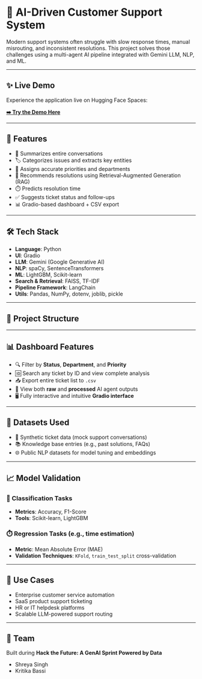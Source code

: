# 🤖 AI-Driven Customer Support System

Modern support systems often struggle with slow response times, manual misrouting, and inconsistent resolutions. This project solves those challenges using a multi-agent AI pipeline integrated with Gemini LLM, NLP, and ML.

---
## ✨ Live Demo

Experience the application live on Hugging Face Spaces:

**[➡️ Try the Demo Here]((https://huggingface.co/spaces/KB14/Accenture_Hackathon))**

---

## 🚀 Features

- 🧠 Summarizes entire conversations
- 🏷️ Categorizes issues and extracts key entities
- 🎯 Assigns accurate priorities and departments
- 🧾 Recommends resolutions using Retrieval-Augmented Generation (RAG)
- ⏱️ Predicts resolution time
- ✅ Suggests ticket status and follow-ups
- 📊 Gradio-based dashboard + CSV export

---

## 🛠️ Tech Stack

- **Language**: Python
- **UI**: Gradio
- **LLM**: Gemini (Google Generative AI)
- **NLP**: spaCy, SentenceTransformers
- **ML**: LightGBM, Scikit-learn
- **Search & Retrieval**: FAISS, TF-IDF
- **Pipeline Framework**: LangChain
- **Utils**: Pandas, NumPy, dotenv, joblib, pickle

---

## 📂 Project Structure

---

## 📊 Dashboard Features

- 🔍 Filter by **Status**, **Department**, and **Priority**  
- 🆔 Search any ticket by ID and view complete analysis  
- 📥 Export entire ticket list to `.csv`  
- 🧠 View both **raw** and **processed** AI agent outputs  
- 🖥️ Fully interactive and intuitive **Gradio interface**  

---

## 📁 Datasets Used

- 🧪 Synthetic ticket data (mock support conversations)  
- 📚 Knowledge base entries (e.g., past solutions, FAQs)  
- 🌐 Public NLP datasets for model tuning and embeddings  

---

## 📈 Model Validation

### 🧪 Classification Tasks
- **Metrics**: Accuracy, F1-Score  
- **Tools**: Scikit-learn, LightGBM  

### ⏱️ Regression Tasks (e.g., time estimation)
- **Metric**: Mean Absolute Error (MAE)  
- **Validation Techniques**: `KFold`, `train_test_split` cross-validation  

---

## 💼 Use Cases

- Enterprise customer service automation  
- SaaS product support ticketing  
- HR or IT helpdesk platforms  
- Scalable LLM-powered support routing  

---

## 🤝 Team

Built during **Hack the Future: A GenAI Sprint Powered by Data**

- Shreya Singh 
- Kritika Bassi   
